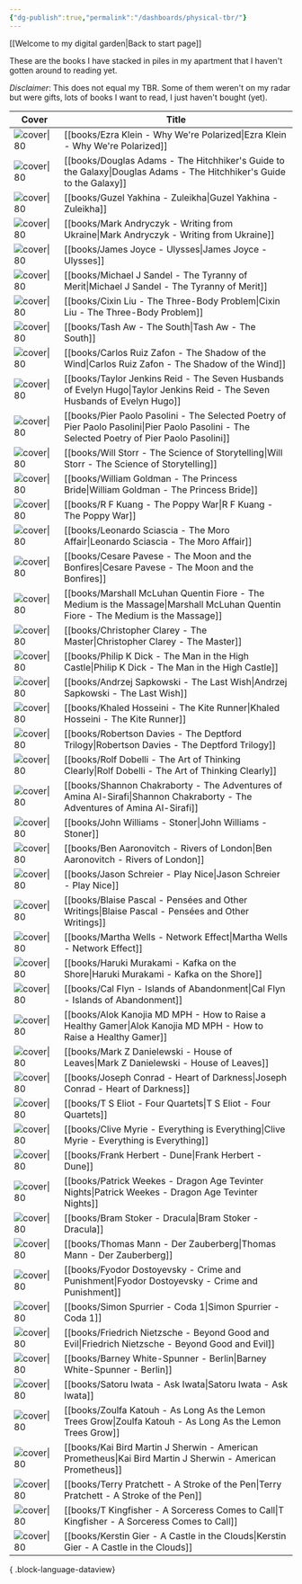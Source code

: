 ```yaml
---
{"dg-publish":true,"permalink":"/dashboards/physical-tbr/"}
---
```


[[Welcome to my digital garden\|Back to start page]]

These are the books I have stacked in piles in my apartment that I haven't gotten around to reading yet. 

*Disclaimer*: This does not equal my TBR. Some of them weren't on my radar but were gifts, lots of books I want to read, I just haven't bought (yet). 



| Cover                                                                                                                         | Title                                                                                                                                           |
| ----------------------------------------------------------------------------------------------------------------------------- | ----------------------------------------------------------------------------------------------------------------------------------------------- |
| ![cover\|80](http://books.google.com/books/content?id=1G6gDwAAQBAJ&printsec=frontcover&img=1&zoom=1&edge=curl&source=gbs_api) | [[books/Ezra Klein - Why We're Polarized\|Ezra Klein - Why We're Polarized]]                                                                 |
| ![cover\|80](http://books.google.com/books/content?id=DmUr6q1EDYMC&printsec=frontcover&img=1&zoom=1&edge=curl&source=gbs_api) | [[books/Douglas Adams - The Hitchhiker's Guide to the Galaxy\|Douglas Adams - The Hitchhiker's Guide to the Galaxy]]                         |
| ![cover\|80](http://books.google.com/books/content?id=4B69DwAAQBAJ&printsec=frontcover&img=1&zoom=1&edge=curl&source=gbs_api) | [[books/Guzel Yakhina - Zuleikha\|Guzel Yakhina - Zuleikha]]                                                                                 |
| ![cover\|80](http://books.google.com/books/content?id=PgOREAAAQBAJ&printsec=frontcover&img=1&zoom=1&source=gbs_api)           | [[books/Mark Andryczyk - Writing from Ukraine\|Mark Andryczyk - Writing from Ukraine]]                                                       |
| ![cover\|80](http://books.google.com/books/content?id=AjoeAQAAIAAJ&printsec=frontcover&img=1&zoom=1&source=gbs_api)           | [[books/James Joyce - Ulysses\|James Joyce - Ulysses]]                                                                                       |
| ![cover\|80](http://books.google.com/books/content?id=Qwo5zQEACAAJ&printsec=frontcover&img=1&zoom=1&source=gbs_api)           | [[books/Michael J Sandel - The Tyranny of Merit\|Michael J Sandel - The Tyranny of Merit]]                                                   |
| ![cover\|80](http://books.google.com/books/content?id=Z7GfEAAAQBAJ&printsec=frontcover&img=1&zoom=1&edge=curl&source=gbs_api) | [[books/Cixin Liu - The Three-Body Problem\|Cixin Liu - The Three-Body Problem]]                                                             |
| ![cover\|80](http://books.google.com/books/content?id=e5jy0AEACAAJ&printsec=frontcover&img=1&zoom=1&source=gbs_api)           | [[books/Tash Aw - The South\|Tash Aw - The South]]                                                                                           |
| ![cover\|80](http://books.google.com/books/content?id=z9Fe2htTgdoC&printsec=frontcover&img=1&zoom=1&edge=curl&source=gbs_api) | [[books/Carlos Ruiz Zafon - The Shadow of the Wind\|Carlos Ruiz Zafon - The Shadow of the Wind]]                                             |
| ![cover\|80](http://books.google.com/books/content?id=IdAmDwAAQBAJ&printsec=frontcover&img=1&zoom=1&edge=curl&source=gbs_api) | [[books/Taylor Jenkins Reid - The Seven Husbands of Evelyn Hugo\|Taylor Jenkins Reid - The Seven Husbands of Evelyn Hugo]]                   |
| ![cover\|80](http://books.google.com/books/content?id=dmUIBAAAQBAJ&printsec=frontcover&img=1&zoom=1&edge=curl&source=gbs_api) | [[books/Pier Paolo Pasolini - The Selected Poetry of Pier Paolo Pasolini\|Pier Paolo Pasolini - The Selected Poetry of Pier Paolo Pasolini]] |
| ![cover\|80](http://books.google.com/books/content?id=DXP8uQEACAAJ&printsec=frontcover&img=1&zoom=1&source=gbs_api)           | [[books/Will Storr - The Science of Storytelling\|Will Storr - The Science of Storytelling]]                                                 |
| ![cover\|80](http://books.google.com/books/content?id=ie1bAQAAQBAJ&printsec=frontcover&img=1&zoom=1&edge=curl&source=gbs_api) | [[books/William Goldman - The Princess Bride\|William Goldman - The Princess Bride]]                                                         |
| ![cover\|80](http://books.google.com/books/content?id=c74wDwAAQBAJ&printsec=frontcover&img=1&zoom=1&edge=curl&source=gbs_api) | [[books/R F Kuang - The Poppy War\|R F Kuang - The Poppy War]]                                                                               |
| ![cover\|80](http://books.google.com/books/content?id=DkVRAgAAQBAJ&printsec=frontcover&img=1&zoom=1&edge=curl&source=gbs_api) | [[books/Leonardo Sciascia - The Moro Affair\|Leonardo Sciascia - The Moro Affair]]                                                           |
| ![cover\|80](http://books.google.com/books/content?id=qUVdAAAAMAAJ&printsec=frontcover&img=1&zoom=1&source=gbs_api)           | [[books/Cesare Pavese - The Moon and the Bonfires\|Cesare Pavese - The Moon and the Bonfires]]                                               |
| ![cover\|80](http://books.google.com/books/content?id=3sloAAAAIAAJ&printsec=frontcover&img=1&zoom=1&source=gbs_api)           | [[books/Marshall McLuhan Quentin Fiore - The Medium is the Massage\|Marshall McLuhan Quentin Fiore - The Medium is the Massage]]             |
| ![cover\|80](http://books.google.com/books/content?id=2N79DwAAQBAJ&printsec=frontcover&img=1&zoom=1&edge=curl&source=gbs_api) | [[books/Christopher Clarey - The Master\|Christopher Clarey - The Master]]                                                                   |
| ![cover\|80](http://books.google.com/books/content?id=NtukmPtq2l8C&printsec=frontcover&img=1&zoom=1&edge=curl&source=gbs_api) | [[books/Philip K Dick - The Man in the High Castle\|Philip K Dick - The Man in the High Castle]]                                             |
| ![cover\|80](http://books.google.com/books/content?id=PzhQydl-QD8C&printsec=frontcover&img=1&zoom=1&edge=curl&source=gbs_api) | [[books/Andrzej Sapkowski - The Last Wish\|Andrzej Sapkowski - The Last Wish]]                                                               |
| ![cover\|80](http://books.google.com/books/content?id=XG3JcNXdgQwC&printsec=frontcover&img=1&zoom=1&edge=curl&source=gbs_api) | [[books/Khaled Hosseini - The Kite Runner\|Khaled Hosseini - The Kite Runner]]                                                               |
| ![cover\|80](http://books.google.com/books/content?id=h0fPAAAAIAAJ&printsec=frontcover&img=1&zoom=1&source=gbs_api)           | [[books/Robertson Davies - The Deptford Trilogy\|Robertson Davies - The Deptford Trilogy]]                                                   |
| ![cover\|80](http://books.google.com/books/content?id=5VYAAwAAQBAJ&printsec=frontcover&img=1&zoom=1&edge=curl&source=gbs_api) | [[books/Rolf Dobelli - The Art of Thinking Clearly\|Rolf Dobelli - The Art of Thinking Clearly]]                                             |
| ![cover\|80](http://books.google.com/books/content?id=NYMD0AEACAAJ&printsec=frontcover&img=1&zoom=1&source=gbs_api)           | [[books/Shannon Chakraborty - The Adventures of Amina Al-Sirafi\|Shannon Chakraborty - The Adventures of Amina Al-Sirafi]]                   |
| ![cover\|80](http://books.google.com/books/content?id=s7sKxilR83YC&printsec=frontcover&img=1&zoom=1&edge=curl&source=gbs_api) | [[books/John Williams - Stoner\|John Williams - Stoner]]                                                                                     |
| ![cover\|80](http://books.google.com/books/content?id=DJq-_ci6ePcC&printsec=frontcover&img=1&zoom=1&edge=curl&source=gbs_api) | [[books/Ben Aaronovitch - Rivers of London\|Ben Aaronovitch - Rivers of London]]                                                             |
| ![cover\|80](http://books.google.com/books/content?id=c8DyEAAAQBAJ&printsec=frontcover&img=1&zoom=1&edge=curl&source=gbs_api) | [[books/Jason Schreier - Play Nice\|Jason Schreier - Play Nice]]                                                                             |
| ![cover\|80](http://books.google.com/books/content?id=QuzeDwAAQBAJ&printsec=frontcover&img=1&zoom=1&edge=curl&source=gbs_api) | [[books/Blaise Pascal - Pensées and Other Writings\|Blaise Pascal - Pensées and Other Writings]]                                             |
| ![cover\|80](http://books.google.com/books/content?id=0AGrDwAAQBAJ&printsec=frontcover&img=1&zoom=1&edge=curl&source=gbs_api) | [[books/Martha Wells - Network Effect\|Martha Wells - Network Effect]]                                                                       |
| ![cover\|80](http://books.google.com/books/content?id=L6AtuutQHpwC&printsec=frontcover&img=1&zoom=1&edge=curl&source=gbs_api) | [[books/Haruki Murakami - Kafka on the Shore\|Haruki Murakami - Kafka on the Shore]]                                                         |
| ![cover\|80](http://books.google.com/books/content?id=tpMsEAAAQBAJ&printsec=frontcover&img=1&zoom=1&source=gbs_api)           | [[books/Cal Flyn - Islands of Abandonment\|Cal Flyn - Islands of Abandonment]]                                                               |
| ![cover\|80](http://books.google.com/books/content?id=m7XEEAAAQBAJ&printsec=frontcover&img=1&zoom=1&edge=curl&source=gbs_api) | [[books/Alok Kanojia MD MPH - How to Raise a Healthy Gamer\|Alok Kanojia MD MPH - How to Raise a Healthy Gamer]]                             |
| ![cover\|80](http://books.google.com/books/content?id=o6NzGNODRjkC&printsec=frontcover&img=1&zoom=1&source=gbs_api)           | [[books/Mark Z Danielewski - House of Leaves\|Mark Z Danielewski - House of Leaves]]                                                         |
| ![cover\|80](http://books.google.com/books/content?id=cWDcDAAAQBAJ&printsec=frontcover&img=1&zoom=1&edge=curl&source=gbs_api) | [[books/Joseph Conrad - Heart of Darkness\|Joseph Conrad - Heart of Darkness]]                                                               |
| ![cover\|80](http://books.google.com/books/content?id=1Jw43DhuMc8C&printsec=frontcover&img=1&zoom=1&edge=curl&source=gbs_api) | [[books/T S Eliot - Four Quartets\|T S Eliot - Four Quartets]]                                                                               |
| ![cover\|80](http://books.google.com/books/content?id=PyCsEAAAQBAJ&printsec=frontcover&img=1&zoom=1&edge=curl&source=gbs_api) | [[books/Clive Myrie - Everything is Everything\|Clive Myrie - Everything is Everything]]                                                     |
| ![cover\|80](http://books.google.com/books/content?id=JhJ7cgAACAAJ&printsec=frontcover&img=1&zoom=1&source=gbs_api)           | [[books/Frank Herbert - Dune\|Frank Herbert - Dune]]                                                                                         |
| ![cover\|80](http://books.google.com/books/content?id=4yyiDwAAQBAJ&printsec=frontcover&img=1&zoom=1&edge=curl&source=gbs_api) | [[books/Patrick Weekes - Dragon Age Tevinter Nights\|Patrick Weekes - Dragon Age Tevinter Nights]]                                           |
| ![cover\|80](http://books.google.com/books/content?id=9yPtAgAAQBAJ&printsec=frontcover&img=1&zoom=1&edge=curl&source=gbs_api) | [[books/Bram Stoker - Dracula\|Bram Stoker - Dracula]]                                                                                       |
| ![cover\|80](http://books.google.com/books/content?id=Yx5XEQAAQBAJ&printsec=frontcover&img=1&zoom=1&edge=curl&source=gbs_api) | [[books/Thomas Mann - Der Zauberberg\|Thomas Mann - Der Zauberberg]]                                                                         |
| ![cover\|80](http://books.google.com/books/content?id=0HZrq-4zA5QC&printsec=frontcover&img=1&zoom=1&edge=curl&source=gbs_api) | [[books/Fyodor Dostoyevsky - Crime and Punishment\|Fyodor Dostoyevsky - Crime and Punishment]]                                               |
| ![cover\|80](http://books.google.com/books/content?id=LIFEEAAAQBAJ&printsec=frontcover&img=1&zoom=1&edge=curl&source=gbs_api) | [[books/Simon Spurrier - Coda 1\|Simon Spurrier - Coda 1]]                                                                                   |
| ![cover\|80](http://books.google.com/books/content?id=WSilHWnU4h8C&printsec=frontcover&img=1&zoom=1&edge=curl&source=gbs_api) | [[books/Friedrich Nietzsche - Beyond Good and Evil\|Friedrich Nietzsche - Beyond Good and Evil]]                                             |
| ![cover\|80](http://books.google.com/books/content?id=ZbYGEAAAQBAJ&printsec=frontcover&img=1&zoom=1&edge=curl&source=gbs_api) | [[books/Barney White-Spunner - Berlin\|Barney White-Spunner - Berlin]]                                                                       |
| ![cover\|80](http://books.google.com/books/content?id=fLM4EAAAQBAJ&printsec=frontcover&img=1&zoom=1&source=gbs_api)           | [[books/Satoru Iwata - Ask Iwata\|Satoru Iwata - Ask Iwata]]                                                                                 |
| ![cover\|80](http://books.google.com/books/content?id=11mHEAAAQBAJ&printsec=frontcover&img=1&zoom=1&edge=curl&source=gbs_api) | [[books/Zoulfa Katouh - As Long As the Lemon Trees Grow\|Zoulfa Katouh - As Long As the Lemon Trees Grow]]                                   |
| ![cover\|80](http://books.google.com/books/content?id=jfSn2RJZI9EC&printsec=frontcover&img=1&zoom=1&edge=curl&source=gbs_api) | [[books/Kai Bird Martin J Sherwin - American Prometheus\|Kai Bird Martin J Sherwin - American Prometheus]]                                   |
| ![cover\|80](http://books.google.com/books/content?id=Rc6uEAAAQBAJ&printsec=frontcover&img=1&zoom=1&edge=curl&source=gbs_api) | [[books/Terry Pratchett - A Stroke of the Pen\|Terry Pratchett - A Stroke of the Pen]]                                                       |
| ![cover\|80](http://books.google.com/books/content?id=9S0rEQAAQBAJ&printsec=frontcover&img=1&zoom=1&source=gbs_api)           | [[books/T Kingfisher - A Sorceress Comes to Call\|T Kingfisher - A Sorceress Comes to Call]]                                                 |
| ![cover\|80](http://books.google.com/books/content?id=RYaMDwAAQBAJ&printsec=frontcover&img=1&zoom=1&edge=curl&source=gbs_api) | [[books/Kerstin Gier - A Castle in the Clouds\|Kerstin Gier - A Castle in the Clouds]]                                                       |

{ .block-language-dataview}
